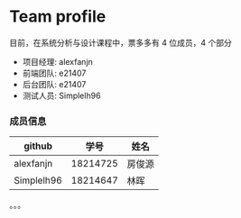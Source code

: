 # Team profile

目前，在系统分析与设计课程中，票多多有 4 位成员，4 个部分

- 项目经理: alexfanjn
- 前端团队: e21407 
- 后台团队: e21407
- 测试人员: Simplelh96




### 成员信息 

|github|学号|姓名|
|-|-|-|
|alexfanjn|18214725|房俊源
|Simplelh96|18214647|林晖
。。。
